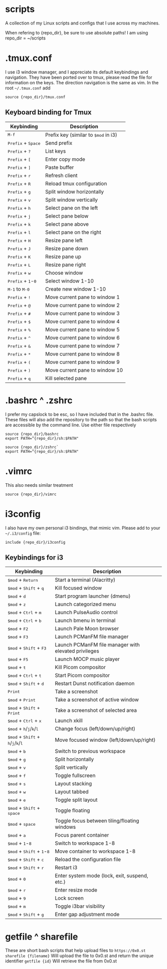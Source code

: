 # scripts
A collection of my Linux scripts and configs that I use across my machines.

When refering to {repo_dir}, be sure to use absolute paths! I am using
repo_dir = ~/scripts

# .tmux.conf
I use i3 window manager, and I appreciate its default keybindings and navigation.
They have been ported over to tmux, please read the file for information on the keys.
The direction navigation is the same as vim.
In the root `~/.tmux.conf`
add 
```
source {repo_dir}/tmux.conf
```
## Keyboard binding for Tmux
| Keybinding | Description |
|------------|-------------|
| <kbd>M-f</kbd> | Prefix key (similar to <kbd>$mod</kbd> in i3) |
| <kbd>Prefix</kbd> + <kbd>Space</kbd> | Send prefix |
| <kbd>Prefix</kbd> + <kbd>?</kbd> | List keys |
| <kbd>Prefix</kbd> + <kbd>[</kbd> | Enter copy mode |
| <kbd>Prefix</kbd> + <kbd>]</kbd> | Paste buffer |
| <kbd>Prefix</kbd> + <kbd>r</kbd> | Refresh client |
| <kbd>Prefix</kbd> + <kbd>R</kbd> | Reload tmux configuration |
| <kbd>Prefix</kbd> + <kbd>g</kbd> | Split window horizontally |
| <kbd>Prefix</kbd> + <kbd>v</kbd> | Split window vertically |
| <kbd>Prefix</kbd> + <kbd>h</kbd> | Select pane on the left |
| <kbd>Prefix</kbd> + <kbd>j</kbd> | Select pane below |
| <kbd>Prefix</kbd> + <kbd>k</kbd> | Select pane above |
| <kbd>Prefix</kbd> + <kbd>l</kbd> | Select pane on the right |
| <kbd>Prefix</kbd> + <kbd>H</kbd> | Resize pane left |
| <kbd>Prefix</kbd> + <kbd>J</kbd> | Resize pane down |
| <kbd>Prefix</kbd> + <kbd>K</kbd> | Resize pane up |
| <kbd>Prefix</kbd> + <kbd>L</kbd> | Resize pane right |
| <kbd>Prefix</kbd> + <kbd>w</kbd> | Choose window |
| <kbd>Prefix</kbd> + <kbd>1</kbd>-<kbd>0</kbd> | Select window 1-10 |
| <kbd>M-1</kbd> to <kbd>M-0</kbd> | Create new window 1-10 |
| <kbd>Prefix</kbd> + <kbd>!</kbd> | Move current pane to window 1 |
| <kbd>Prefix</kbd> + <kbd>@</kbd> | Move current pane to window 2 |
| <kbd>Prefix</kbd> + <kbd>#</kbd> | Move current pane to window 3 |
| <kbd>Prefix</kbd> + <kbd>$</kbd> | Move current pane to window 4 |
| <kbd>Prefix</kbd> + <kbd>%</kbd> | Move current pane to window 5 |
| <kbd>Prefix</kbd> + <kbd>^</kbd> | Move current pane to window 6 |
| <kbd>Prefix</kbd> + <kbd>&</kbd> | Move current pane to window 7 |
| <kbd>Prefix</kbd> + <kbd>*</kbd> | Move current pane to window 8 |
| <kbd>Prefix</kbd> + <kbd>(</kbd> | Move current pane to window 9 |
| <kbd>Prefix</kbd> + <kbd>)</kbd> | Move current pane to window 10 |
| <kbd>Prefix</kbd> + <kbd>q</kbd> | Kill selected pane |

# .bashrc ^ .zshrc
I prefer my capslock to be esc, so I have included that in the .bashrc file.
These files will also add the repository to the path so that the bash scripts are accessible by the command line.
Use either file respectively
```
source {repo_dir}/bashrc
export PATH="{repo_dir}/sh:$PATH"
```
```
source {repo_dir}/zshrc`
export PATH="{repo_dir}/sh:$PATH"
```

# .vimrc
This also needs similar treatment
```
source {repo_dir}/vimrc
```

# i3config
I also have my own personal i3 bindings, that mimic vim.
Please add to your `~/.i3/config` file:
```
include {repo_dir}/i3config
```
## Keybindings for i3
| Keybinding | Description |
|------------|-------------|
| <kbd>$mod</kbd> + <kbd>Return</kbd> | Start a terminal (Alacritty) |
| <kbd>$mod</kbd> + <kbd>Shift</kbd> + <kbd>q</kbd> | Kill focused window |
| <kbd>$mod</kbd> + <kbd>d</kbd> | Start program launcher (dmenu) |
| <kbd>$mod</kbd> + <kbd>z</kbd> | Launch categorized menu |
| <kbd>$mod</kbd> + <kbd>Ctrl</kbd> + <kbd>m</kbd> | Launch PulseAudio control |
| <kbd>$mod</kbd> + <kbd>Ctrl</kbd> + <kbd>b</kbd> | Launch bmenu in terminal |
| <kbd>$mod</kbd> + <kbd>F2</kbd> | Launch Pale Moon browser |
| <kbd>$mod</kbd> + <kbd>F3</kbd> | Launch PCManFM file manager |
| <kbd>$mod</kbd> + <kbd>Shift</kbd> + <kbd>F3</kbd> | Launch PCManFM file manager with elevated privileges |
| <kbd>$mod</kbd> + <kbd>F5</kbd> | Launch MOCP music player |
| <kbd>$mod</kbd> + <kbd>t</kbd> | Kill Picom compositor |
| <kbd>$mod</kbd> + <kbd>Ctrl</kbd> + <kbd>t</kbd> | Start Picom compositor |
| <kbd>$mod</kbd> + <kbd>Shift</kbd> + <kbd>d</kbd> | Restart Dunst notification daemon |
| <kbd>Print</kbd> | Take a screenshot |
| <kbd>$mod</kbd> + <kbd>Print</kbd> | Take a screenshot of active window |
| <kbd>$mod</kbd> + <kbd>Shift</kbd> + <kbd>Print</kbd> | Take a screenshot of selected area |
| <kbd>$mod</kbd> + <kbd>Ctrl</kbd> + <kbd>x</kbd> | Launch xkill |
| <kbd>$mod</kbd> + <kbd>h</kbd>/<kbd>j</kbd>/<kbd>k</kbd>/<kbd>l</kbd> | Change focus (left/down/up/right) |
| <kbd>$mod</kbd> + <kbd>Shift</kbd> + <kbd>h</kbd>/<kbd>j</kbd>/<kbd>k</kbd>/<kbd>l</kbd> | Move focused window (left/down/up/right) |
| <kbd>$mod</kbd> + <kbd>b</kbd> | Switch to previous workspace |
| <kbd>$mod</kbd> + <kbd>g</kbd> | Split horizontally |
| <kbd>$mod</kbd> + <kbd>v</kbd> | Split vertically |
| <kbd>$mod</kbd> + <kbd>f</kbd> | Toggle fullscreen |
| <kbd>$mod</kbd> + <kbd>s</kbd> | Layout stacking |
| <kbd>$mod</kbd> + <kbd>w</kbd> | Layout tabbed |
| <kbd>$mod</kbd> + <kbd>e</kbd> | Toggle split layout |
| <kbd>$mod</kbd> + <kbd>Shift</kbd> + <kbd>space</kbd> | Toggle floating |
| <kbd>$mod</kbd> + <kbd>space</kbd> | Toggle focus between tiling/floating windows |
| <kbd>$mod</kbd> + <kbd>a</kbd> | Focus parent container |
| <kbd>$mod</kbd> + <kbd>1</kbd>-<kbd>8</kbd> | Switch to workspace 1-8 |
| <kbd>$mod</kbd> + <kbd>Shift</kbd> + <kbd>1</kbd>-<kbd>8</kbd> | Move container to workspace 1-8 |
| <kbd>$mod</kbd> + <kbd>Shift</kbd> + <kbd>c</kbd> | Reload the configuration file |
| <kbd>$mod</kbd> + <kbd>Shift</kbd> + <kbd>r</kbd> | Restart i3 |
| <kbd>$mod</kbd> + <kbd>0</kbd> | Enter system mode (lock, exit, suspend, etc.) |
| <kbd>$mod</kbd> + <kbd>r</kbd> | Enter resize mode |
| <kbd>$mod</kbd> + <kbd>9</kbd> | Lock screen |
| <kbd>$mod</kbd> + <kbd>m</kbd> | Toggle i3bar visibility |
| <kbd>$mod</kbd> + <kbd>Shift</kbd> + <kbd>g</kbd> | Enter gap adjustment mode |

# getfile ^ sharefile
These are short bash scripts that help upload files to `https://0x0.st`
`sharefile {filename}` Will upload the file to 0x0.st and return the unique identifier
`getfile {id}` Will retrieve the file from 0x0.st

